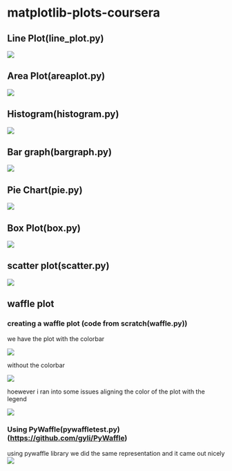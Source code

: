 # matplotlib-plots-coursera

## Line Plot(line_plot.py)

![](images/Haiti_Canada_immi.jpg)

## Area Plot(areaplot.py)
![](images/areaplot.png)

## Histogram(histogram.py)
![](images/histogram.png)
## Bar graph(bargraph.py)
![](images/barplot.png)
## Pie Chart(pie.py)
![](images/piechart.png)

## Box Plot(box.py)
![](images/box.png)

## scatter plot(scatter.py)
![](images/scatter.png)

## waffle plot
### creating a waffle plot  (code from scratch(waffle.py))

we have the plot with the colorbar

![](images/waffle.png)

without the colorbar

![](images/waffle1.png)

hoewever i ran into some issues aligning the color of the plot with the legend 

![](images/waffle2.png)
### Using PyWaffle(pywaffletest.py) (https://github.com/gyli/PyWaffle)
using pywaffle library we did the same representation and it came out nicely
![](images/test.png)
